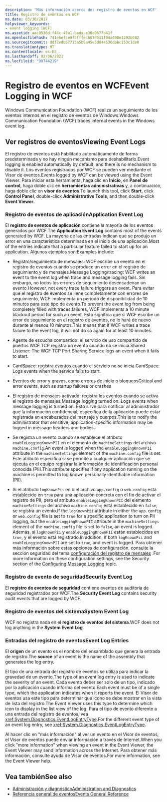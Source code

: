 ```yaml
---
description: 'Más información acerca de: registro de eventos en WCF'
title: Registro de eventos en WCF
ms.date: 03/30/2017
helpviewer_keywords:
- event logging [WCF]
ms.assetid: aac0530d-f44c-45a1-bada-e30e0677b41f
ms.openlocfilehash: 741e6efce9f5fffec607d511f04a400e1292b682
ms.sourcegitcommit: ddf7edb67715a5b9a45e3dd44536dabc153c1de0
ms.translationtype: MT
ms.contentlocale: es-ES
ms.lasthandoff: 02/06/2021
ms.locfileid: "99744219"
---
```

# <a name="event-logging-in-wcf"></a><span data-ttu-id="5576d-103">Registro de eventos en WCF</span><span class="sxs-lookup"><span data-stu-id="5576d-103">Event Logging in WCF</span></span>

<span data-ttu-id="5576d-104">Windows Communication Foundation (WCF) realiza un seguimiento de los eventos internos en el registro de eventos de Windows.</span><span class="sxs-lookup"><span data-stu-id="5576d-104">Windows Communication Foundation (WCF) traces internal events in the Windows event log.</span></span>  
  
## <a name="viewing-event-logs"></a><span data-ttu-id="5576d-105">Ver registros de eventos</span><span class="sxs-lookup"><span data-stu-id="5576d-105">Viewing Event Logs</span></span>  

 <span data-ttu-id="5576d-106">El registro de eventos está habilitado automáticamente de forma predeterminada y no hay ningún mecanismo para deshabilitarlo.</span><span class="sxs-lookup"><span data-stu-id="5576d-106">Event logging is enabled automatically by default, and there is no mechanism to disable it.</span></span> <span data-ttu-id="5576d-107">Los eventos registrados por WCF se pueden ver mediante el Visor de eventos.</span><span class="sxs-lookup"><span data-stu-id="5576d-107">Events logged by WCF can be viewed using the Event Viewer.</span></span> <span data-ttu-id="5576d-108">Para iniciar esta herramienta, haga clic en **Inicio**, en **Panel de control**, haga doble clic en **herramientas administrativas** y, a continuación, haga doble clic en **visor de eventos**.</span><span class="sxs-lookup"><span data-stu-id="5576d-108">To launch this tool, click **Start**, click **Control Panel**, double-click **Administrative Tools**, and then double-click **Event Viewer**.</span></span>  
  
### <a name="application-event-log"></a><span data-ttu-id="5576d-109">Registro de eventos de aplicación</span><span class="sxs-lookup"><span data-stu-id="5576d-109">Application Event Log</span></span>  

 <span data-ttu-id="5576d-110">El **registro de eventos de aplicación** contiene la mayoría de los eventos generados por WCF.</span><span class="sxs-lookup"><span data-stu-id="5576d-110">The **Application Event Log** contains most of the events generated by WCF.</span></span> <span data-ttu-id="5576d-111">La mayoría de las entradas indican que se produjo un error en una característica determinada en el inicio de una aplicación.</span><span class="sxs-lookup"><span data-stu-id="5576d-111">Most of the entries indicate that a particular feature failed to start up for an application.</span></span> <span data-ttu-id="5576d-112">Algunos ejemplos son:</span><span class="sxs-lookup"><span data-stu-id="5576d-112">Examples include:</span></span>  
  
- <span data-ttu-id="5576d-113">Registro/seguimiento de mensajes: WCF escribe un evento en el registro de eventos cuando se produce un error en el registro de seguimiento y de mensajes.</span><span class="sxs-lookup"><span data-stu-id="5576d-113">Message Logging/tracing: WCF writes an event to the event log when trace and message logging fails.</span></span> <span data-ttu-id="5576d-114">Sin embargo, no todos los errores de seguimiento desencadenan un evento.</span><span class="sxs-lookup"><span data-stu-id="5576d-114">However, not every trace failure triggers an event.</span></span> <span data-ttu-id="5576d-115">Para evitar que el registro de eventos se llene completamente con errores de seguimiento, WCF implementa un período de disponibilidad de 10 minutos para este tipo de evento.</span><span class="sxs-lookup"><span data-stu-id="5576d-115">To prevent the event log from being completely filled with traces failures, WCF implements a 10 minute blackout period for such an event.</span></span> <span data-ttu-id="5576d-116">Esto significa que si WCF escribe un error de seguimiento en el registro de eventos, no lo hará de nuevo durante al menos 10 minutos.</span><span class="sxs-lookup"><span data-stu-id="5576d-116">This means that if WCF writes a trace failure to the event log, it will not do so again for at least 10 minutes.</span></span>  
  
- <span data-ttu-id="5576d-117">Agente de escucha compartido: el servicio de uso compartido de puertos WCF TCP registra un evento cuando no se inicia.</span><span class="sxs-lookup"><span data-stu-id="5576d-117">Shared Listener: The WCF TCP Port Sharing Service logs an event when it fails to start.</span></span>  
  
- <span data-ttu-id="5576d-118">CardSpace: registra eventos cuando el servicio no se inicia.</span><span class="sxs-lookup"><span data-stu-id="5576d-118">CardSpace: Logs events when the service fails to start.</span></span>  
  
- <span data-ttu-id="5576d-119">Eventos de error y graves, como errores de inicio o bloqueos</span><span class="sxs-lookup"><span data-stu-id="5576d-119">Critical and error events, such as startup failures or crashes</span></span>  
  
- <span data-ttu-id="5576d-120">El registro de mensajes activado: registra los eventos cuando se activa el registro de mensajes.</span><span class="sxs-lookup"><span data-stu-id="5576d-120">Message logging turned on: Logs events when message logging is turned on.</span></span> <span data-ttu-id="5576d-121">Esto sirve para notificar al administrador que la información confidencial, específica de la aplicación puede estar registrada en encabezados del mensaje y cuerpos.</span><span class="sxs-lookup"><span data-stu-id="5576d-121">This is to notify the administrator that sensitive, application-specific information may be logged in message headers and bodies.</span></span>  
  
- <span data-ttu-id="5576d-122">Se registra un evento cuando se establece el atributo `enableLoggingKnownPII` en el elemento de `machineSettings` del archivo `machine.config`.</span><span class="sxs-lookup"><span data-stu-id="5576d-122">An event is logged when the `enableLoggingKnownPII` attribute in the `machineSettings` element of the `machine.config` file is set.</span></span> <span data-ttu-id="5576d-123">Este atributo especifica si se permite a cualquier aplicación que se ejecuta en el equipo registrar la información de identificación personal conocida (PII).</span><span class="sxs-lookup"><span data-stu-id="5576d-123">This attribute specifies if any application running on the machine is permitted to log known personally identifiable information (PII).</span></span>  
  
- <span data-ttu-id="5576d-124">Si el atributo `logKnownPii` en o el archivo `app.config` o `web.config` está establecido en `true` para una aplicación concreta con el fin de activar el registro de PII, pero el atributo `enableLoggingKnownPII` del elemento `machineSettings` del archivo `machine.config` está establecido en `false`, se registra un evento.</span><span class="sxs-lookup"><span data-stu-id="5576d-124">If the `logKnownPii` attribute in either the `app.config` or `web.config` file is set to `true` for a specific application to turn on PII logging, but the `enableLoggingKnownPII` attribute in the `machineSettings` element of the `machine.config` file is set to `false`, an event is logged.</span></span> <span data-ttu-id="5576d-125">Además, si `logKnownPii` y `enableLoggingKnownPII` están establecidos en `true`, y el evento está registrado.</span><span class="sxs-lookup"><span data-stu-id="5576d-125">In addition, if both `logKnownPii` and `enableLoggingKnownPII` are set to `true`, and event is logged.</span></span> <span data-ttu-id="5576d-126">Para obtener más información sobre estas opciones de configuración, consulte la sección seguridad del tema [configuración del registro de mensajes](../configuring-message-logging.md) .</span><span class="sxs-lookup"><span data-stu-id="5576d-126">For more information on these configuration settings, see the Security section of the [Configuring Message Logging](../configuring-message-logging.md) topic.</span></span>  
  
### <a name="security-event-log"></a><span data-ttu-id="5576d-127">Registro de evento de seguridad</span><span class="sxs-lookup"><span data-stu-id="5576d-127">Security Event Log</span></span>  

 <span data-ttu-id="5576d-128">El **registro de eventos de seguridad** contiene eventos de auditoría de seguridad registrados por WCF.</span><span class="sxs-lookup"><span data-stu-id="5576d-128">The **Security Event Log** contains security audit events that are logged by WCF.</span></span>  
  
### <a name="system-event-log"></a><span data-ttu-id="5576d-129">Registro de eventos del sistema</span><span class="sxs-lookup"><span data-stu-id="5576d-129">System Event Log</span></span>  

 <span data-ttu-id="5576d-130">WCF no registra nada en el **registro de eventos del sistema**.</span><span class="sxs-lookup"><span data-stu-id="5576d-130">WCF does not log anything in the **System Event Log**.</span></span>  
  
### <a name="event-log-entries"></a><span data-ttu-id="5576d-131">Entradas del registro de eventos</span><span class="sxs-lookup"><span data-stu-id="5576d-131">Event Log Entries</span></span>  

 <span data-ttu-id="5576d-132">El **origen** de un evento es el nombre del ensamblado que genera la entrada de registro.</span><span class="sxs-lookup"><span data-stu-id="5576d-132">The **source** of an event is the name of the assembly that generates the log entry.</span></span>  
  
 <span data-ttu-id="5576d-133">El tipo de una entrada del registro de eventos se utiliza para indicar la gravedad de un evento.</span><span class="sxs-lookup"><span data-stu-id="5576d-133">The type of an event log entry is used to indicate the severity of an event.</span></span> <span data-ttu-id="5576d-134">Cada evento deber ser solo de un tipo, indicado por la aplicación cuando informa del evento.</span><span class="sxs-lookup"><span data-stu-id="5576d-134">Each event must be of a single type, which the application indicates when it reports the event.</span></span> <span data-ttu-id="5576d-135">El Visor de eventos usa este tipo para determinar qué icono se debe mostrar en la vista de lista del registro.</span><span class="sxs-lookup"><span data-stu-id="5576d-135">The Event Viewer uses this type to determine which icon to display in the list view of the log.</span></span> <span data-ttu-id="5576d-136">Para el tipo de evento diferente a una entrada del registro de eventos, vea <xref:System.Diagnostics.EventLogEntryType>.</span><span class="sxs-lookup"><span data-stu-id="5576d-136">For the different event type of an event log entry, see <xref:System.Diagnostics.EventLogEntryType>.</span></span>  
  
 <span data-ttu-id="5576d-137">Al hacer clic en "más información" al ver un evento en el Visor de eventos, el Visor de eventos puede enviar información a través de Internet.</span><span class="sxs-lookup"><span data-stu-id="5576d-137">When you click "more information" when viewing an event in the Event Viewer, the Event Viewer may send information across the Internet.</span></span> <span data-ttu-id="5576d-138">Para obtener más información, consulte ayuda de Visor de eventos.</span><span class="sxs-lookup"><span data-stu-id="5576d-138">For more information, see the Event Viewer help.</span></span>  
  
## <a name="see-also"></a><span data-ttu-id="5576d-139">Vea también</span><span class="sxs-lookup"><span data-stu-id="5576d-139">See also</span></span>

- [<span data-ttu-id="5576d-140">Administración y diagnóstico</span><span class="sxs-lookup"><span data-stu-id="5576d-140">Administration and Diagnostics</span></span>](../index.md)
- [<span data-ttu-id="5576d-141">Referencia general de eventos</span><span class="sxs-lookup"><span data-stu-id="5576d-141">Events General Reference</span></span>](events-general-reference.md)
